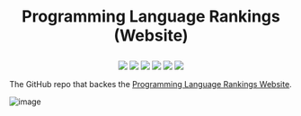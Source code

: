 # <p align="center">Programming Language Rankings (Website)</p>

<p align="center">
    <a href="https://github.com/codereport/array-language-comparisons/issues" alt="contributions welcome">
        <img src="https://img.shields.io/badge/contributions-welcome-brightgreen.svg?style=flat" /></a>
    <a href="https://lbesson.mit-license.org/" alt="MIT license">
        <img src="https://img.shields.io/badge/License-MIT-blue.svg" /></a>        
    <a href="https://clojure.org/">
        <img src="https://img.shields.io/badge/ClojureScript-1.11-ff69b4.svg"/></a>
    <a href="https://github.com/codereport?tab=followers" alt="GitHub followers">
        <img src="https://img.shields.io/github/followers/codereport.svg?style=social&label=Follow" /></a>
    <a href="https://GitHub.com/codereport/plr/stargazers/" alt="GitHub stars">
        <img src="https://img.shields.io/github/stars/codereport/plr.svg?style=social&label=Star" /></a>
    <a href="https://twitter.com/code_report" alt="Twitter">
        <img src="https://img.shields.io/twitter/follow/code_report.svg?style=social&label=@code_report" /></a>
</p>

The GitHub repo that backes the [Programming Language Rankings Website](www.plrank.com).

![image](https://user-images.githubusercontent.com/36027403/212602165-956612e5-bb33-4cc1-85d7-82f6deca6797.png)
